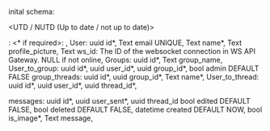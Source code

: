 inital schema:

<UTD / NUTD (Up to date / not up to date)>
<TABLE NAME>:
    <FIELD TYPE> <FIELD NAME><* if required>: <desc>,

    
<UTD>
User:
    uuid id*,
    Text email UNIQUE,
    Text name*,
    Text profile_picture,
    Text ws_id: The ID of the websocket connection in WS API Gateway. NULL if not online,

<UTD>
Groups:
    uuid id*,
    Text group_name,

<UTD>
User_to_group:
    uuid id*,
    uuid user_id*,
    uuid group_id*,
    bool admin DEFAULT FALSE

<UTD>
group_threads:
    uuid id*,
    uuid group_id*,
    Text name*,

<UTD>
User_to_thread:
    uuid id*,
    uuid user_id*,
    uuid thread_id*,

messages:
    uuid id*,
    uuid user_sent*,
    uuid thread_id
    bool edited DEFAULT FALSE,
    bool deleted DEFAULT FALSE,
    datetime created DEFAULT NOW,
    bool is_image*,
    Text message,



